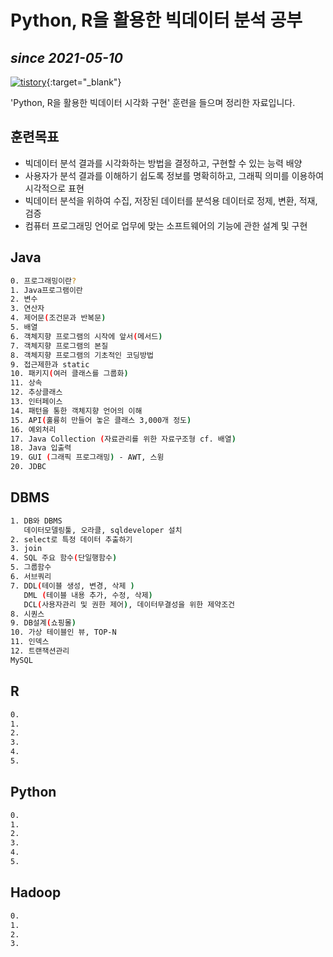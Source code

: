 # Python, R을 활용한 빅데이터 분석 공부
## _since 2021-05-10_

[![tistory](https://i.ibb.co/rfBsTzr/001-1.png)](https://dreamyhand.tistory.com){:target="_blank"}

'Python, R을 활용한 빅데이터 시각화 구현' 훈련을 들으며 정리한 자료입니다.

## 훈련목표

- 빅데이터 분석 결과를 시각화하는 방법을 결정하고, 구현할 수 있는 능력 배양
- 사용자가 분석 결과를 이해하기 쉽도록 정보를 명확히하고, 그래픽 의미를 이용하여 시각적으로 표현
- 빅데이터 분석을 위하여 수집, 저장된 데이터를 분석용 데이터로 정제, 변환, 적재, 검증
- 컴퓨터 프로그래밍 언어로 업무에 맞는 소프트웨어의 기능에 관한 설계 및 구현



## Java
```sh
0. 프로그래밍이란?
1. Java프로그램이란
2. 변수
3. 연산자
4. 제어문(조건문과 반복문)
5. 배열
6. 객체지향 프로그램의 시작에 앞서(메서드)
7. 객체지향 프로그램의 본질
8. 객체지향 프로그램의 기초적인 코딩방법
9. 접근제한과 static
10. 패키지(여러 클래스를 그룹화)
11. 상속
12. 추상클래스
13. 인터페이스
14. 패턴을 통한 객체지향 언어의 이해
15. API(훌륭히 만들어 놓은 클래스 3,000개 정도)
16. 예외처리
17. Java Collection (자료관리를 위한 자료구조형 cf. 배열)
18. Java 입출력
19. GUI (그래픽 프로그래밍) - AWT, 스윙
20. JDBC
```

## DBMS
```sh
1. DB와 DBMS
   데이터모델링툴, 오라클, sqldeveloper 설치
2. select로 특정 데이터 추출하기
3. join
4. SQL 주요 함수(단일행함수)
5. 그룹함수
6. 서브쿼리
7. DDL(테이블 생성, 변경, 삭제 ) 
   DML (테이블 내용 추가, 수정, 삭제)
   DCL(사용자관리 및 권한 제어), 데이터무결성을 위한 제약조건
8. 시퀀스
9. DB설계(쇼핑몰)
10. 가상 테이블인 뷰, TOP-N
11. 인덱스
12. 트랜잭션관리
MySQL
```

## R
```sh
0. 
1. 
2. 
3. 
4. 
5. 
```

## Python
```sh
0. 
1. 
2. 
3. 
4. 
5. 
```

## Hadoop
```sh
0.
1.
2.
3.
```
